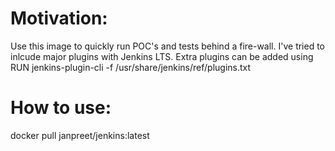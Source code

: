 # Motivation:

Use this image to quickly run POC's and tests behind a fire-wall. I've tried to inlcude major plugins with Jenkins LTS. Extra plugins can be added using 
RUN jenkins-plugin-cli -f /usr/share/jenkins/ref/plugins.txt

# How to use:

docker pull janpreet/jenkins:latest